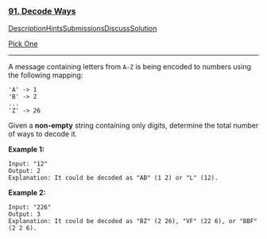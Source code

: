 ### [91. Decode Ways](https://leetcode.com/problems/decode-ways/description/)

[Description](https://leetcode.com/problems/decode-ways/description/)[Hints](https://leetcode.com/problems/decode-ways/hints/)[Submissions](https://leetcode.com/problems/decode-ways/submissions/)[Discuss](https://leetcode.com/problems/decode-ways/discuss/)[Solution](https://leetcode.com/problems/decode-ways/solution/)

[Pick One](https://leetcode.com/problems/random-one-question/)

------

A message containing letters from `A-Z` is being encoded to numbers using the following mapping:

```
'A' -> 1
'B' -> 2
...
'Z' -> 26
```

Given a **non-empty** string containing only digits, determine the total number of ways to decode it.

**Example 1:**

```
Input: "12"
Output: 2
Explanation: It could be decoded as "AB" (1 2) or "L" (12).
```

**Example 2:**

```
Input: "226"
Output: 3
Explanation: It could be decoded as "BZ" (2 26), "VF" (22 6), or "BBF" (2 2 6).
```

 